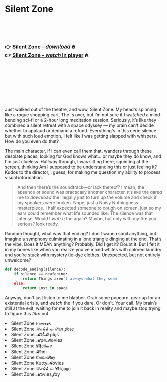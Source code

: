 <h1>Silent Zone</h1>

<br><br><br>

<h3>👉 <a href="https://Milwaukees-guesesabowl1989.github.io/ubrpabrtgc/">Silent Zone - 𝘥𝘰𝘸𝘯𝘭𝘰𝘢𝘥</a> 🔥<br>
👉 <a href="https://Milwaukees-guesesabowl1989.github.io/ubrpabrtgc/">Silent Zone - 𝘸𝘢𝘵𝘤𝘩 in player</a> 🔥
</h3>



<br><br><br><br><br><br><br>


Just walked out of the theatre, and wow, Silent Zone. My head's spinning like a rogue shopping cart. The  's over, but I’m not sure if I 𝘸𝘢𝘵𝘤𝘩𝘦𝘥 a mind-bending sci-fi or a 2-hour long meditation session. Seriously, it’s like they combined a silent retreat with a space odyssey — my brain can't decide whether to applaud or demand a refund. Everything's in this eerie silence but with such loud emotion, I felt like I was getting slapped with whispers. How do you even do that?

The main character, if I can even call them that, wanders through these desolate places, looking for God knows what... or maybe they do know, and I'm just clueless. Halfway through, I was sitting there, squinting at the screen, thinking Am I supposed to be understanding this or just feeling it? Kudos to the director, I guess, for making me question my ability to process visual information.

> And then there’s the soundtrack—or lack thereof? I mean, the absence of sound was practically another character. It’s like the   dared me to 𝘥𝘰𝘸𝘯𝘭𝘰𝘢𝘥 the   illegally just to turn up the volume and check if my speakers were broken. Nope, just a Noisy Nothingness masterpiece. I half expected someone to cough on screen, just so my ears could remember what life sounded like. The silence was that intense. Would I 𝘸𝘢𝘵𝘤𝘩 the   again? Maybe, but only with my Are you serious? look ready.

Random thought, what was that ending? I don’t wanna spoil anything, but imagine a symphony culminating in a lone triangle dinging at the end. That’s the vibe. Does it MEAN anything? Probably. Did I get it? Doubt it. But I felt it in my bones like when you realize you’ve mixed whites with colored laundry and you’re stuck with mystery tie-dye clothes. Unexpected, but not entirely unwelcome?

```python
def decode_ending(silence):
    if silence == deafening:
        return Things aren't always what they seem
    else:
        return Lost in space
```

Anyway, don't just listen to me blabber. Grab some popcorn, gear up for an existential crisis, and 𝘸𝘢𝘵𝘤𝘩 the   if you dare. Or don't. Your call. My brain’s still at the exit, waiting for me to join it back in reality and maybe stop trying to figure this 𝘧𝘪𝘭𝘮 out.

<li>Silent Zone 𝙿𝑒𝒶𝒸𝓸𝐜𝗄</li>
<li>Silent Zone 𝒲𝒶𝓉𝒸𝒽 𝒾𝓃 𝒮𝖺𝗇 𝒥𝗈𝗌𝖾</li>
<li>Silent Zone 𝓜Ɠ𝓜 ρ𝗅ų𝗌</li>
<li>Silent Zone 𝓜ρ𝟜𝓜𝗈ν𝗂𝖾𝗓</li>
<li>Silent Zone 𝓛𝗂ƒ𝖾𝗍𝗂𝓶𝖾</li>
<li>Silent Zone 𝓗𝗂𝗇ԁ𝗂</li>
<li>Silent Zone 𝓞𝓃𝗂𝗈𝓃𝓟𝗅𝖆𝗒</li>
<li>Silent Zone Ҝ𝗎𝗍𝗍𝗒𝓜𝗈ν𝗂𝖾𝗌</li>
<li>Silent Zone 𝒲𝒶𝓉𝒸𝒽 𝒾𝓃 𝓒𝗁𝗂ç𝖺𝗀𝗈</li>
<li>Silent Zone 𝓜𝗈ν𝗂𝖾𝗌𝓙𝗈𝗒</li>
